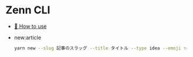 # Zenn CLI

* [📘 How to use](https://zenn.dev/zenn/articles/zenn-cli-guide)
* new:article

  ```sh
  yarn new --slug 記事のスラッグ --title タイトル --type idea --emoji ✨
  ```
